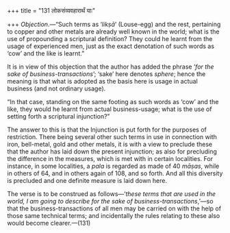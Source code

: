 +++
title = "131 लोकसंव्यवहारार्थं याः"

+++
*Objection*.—“Such terms as ‘*likṣā*’ (Louse-egg) and the rest,
pertaining to copper and other metals are already well known in the
world; what is the use of propounding a scriptural definition? They
could he learnt from the usage of experienced men, just as the exact
denotation of such words as ‘cow’ and the like is learnt.”

It is in view of this objection that the author has added the phrase
‘*for the sake of business-transactions*’; ‘sake’ here denotes *sphere*;
hence the meaning is that what is adopted as the basis here is usage in
actual business (and not ordinary usage).

“In that case, standing on the same footing as such words as ‘cow’ and
the like, they would he learnt from actual business-usage; what is the
use of setting forth a scriptural injunction?”

The answer to this is that the Injunction is put forth for the purposes
of restriction. There being several other such terms in use in
connection with iron, bell-metal, gold and other metals, it is with a
view to preclude these that the author has laid down the present
injunction; as also for precluding the difference in the measures, which
is met with in certain localities. For instance, in some localities, a
*pala* is regarded as made of 40 *māṣas*, while in others of 64, and in
others again of 108, and so forth. And all this diversity is precluded
and one definite measure is laid down here.

The verse is to be construed as follows—‘*these terms that are used in
the world, I am going to describe for the sake of
business-transactions*,’—so that the business-transactions of all men
may be carried on with the help of those same technical terms; and
incidentally the rules relating to these also would become
clearer.—(131)


